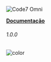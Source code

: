   ![Code7 Omni](/imgs/code7-omni.png "Code7 Omni")
  
   **[Documentação](README.md)**
                  <h6>1.0.0</h6>

<p><img data-origin="linear-gradient(to left bottom, #D8BFD8 0%, #D8BFD8 100%)" alt="color"></p> 

